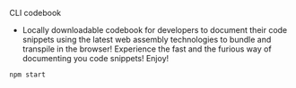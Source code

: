 CLI codebook
  - Locally downloadable codebook for developers to document their code snippets using the latest web assembly technologies to bundle and transpile in the browser! Experience the fast and the furious way of documenting you code snippets! Enjoy!

`npm start`
